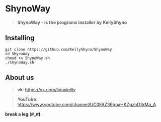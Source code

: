 # ShynoWay

> **ShynoWay - is the programs installer by KellyShyno**

## Installing

```
git clone https://github.com/KellyShyno/ShynoWay
cd ShynoWay
chmod +x ShynoWay.sh
./ShynoWay.sh
```

## About us

> **vk**: <https://vk.com/linuxkelly>

> **YouTube**: <https://www.youtube.com/channel/UC0FAZ36boaHKZgzbD3rMa_A>

**break a leg (#_#)**
